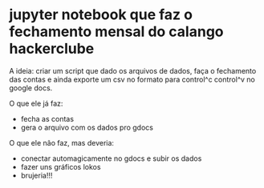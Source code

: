 # jupyter notebook que faz o fechamento mensal do calango hackerclube

A ideia: criar um script que dado os arquivos de dados, faça o fechamento das contas e ainda exporte um csv no formato para control^c control^v no google docs.

O que ele já faz:

* fecha as contas
* gera o arquivo com os dados pro gdocs

O que ele não faz, mas deveria:

* conectar automagicamente no gdocs e subir os dados
* fazer uns gráficos lokos
* brujeria!!!



		
	
	 
